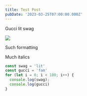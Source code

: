 ```yaml
---
title: Test Post
pubDate: '2023-03-25T07:00:00.000Z'
---
```


Gucci lit swag

![](https://assets.tina.io/f9808892-bc50-4d65-bd5d-b4fd9b69031d/b60-thumbshotv2.png "")

Such formatting

Much italics

```javascript
const swag = 'lit'
const gucci = 'fam'
for (let i = 0; i < 100; i++) {
  console.log(swag);
  console.log(gucci)
}
```
